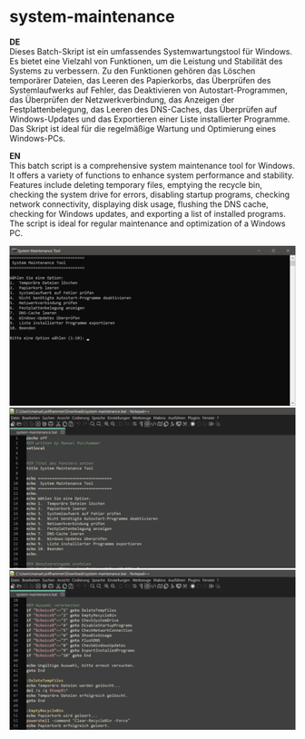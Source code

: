 # system-maintenance
**DE** <br>
Dieses Batch-Skript ist ein umfassendes Systemwartungstool für Windows. Es bietet eine Vielzahl von Funktionen, um die Leistung und Stabilität des Systems zu verbessern. Zu den Funktionen gehören das Löschen temporärer Dateien, das Leeren des Papierkorbs, das Überprüfen des Systemlaufwerks auf Fehler, das Deaktivieren von Autostart-Programmen, das Überprüfen der Netzwerkverbindung, das Anzeigen der Festplattenbelegung, das Leeren des DNS-Caches, das Überprüfen auf Windows-Updates und das Exportieren einer Liste installierter Programme. Das Skript ist ideal für die regelmäßige Wartung und Optimierung eines Windows-PCs.

**EN** <br>
This batch script is a comprehensive system maintenance tool for Windows. It offers a variety of functions to enhance system performance and stability. Features include deleting temporary files, emptying the recycle bin, checking the system drive for errors, disabling startup programs, checking network connectivity, displaying disk usage, flushing the DNS cache, checking for Windows updates, and exporting a list of installed programs. The script is ideal for regular maintenance and optimization of a Windows PC.

![Alternativer Text](https://github.com/pollhammer/system-maintenance/blob/main/screenshots/menu.png)
![Alternativer Text](https://github.com/pollhammer/system-maintenance/blob/main/screenshots/code.png)
![Alternativer Text](https://github.com/pollhammer/system-maintenance/blob/main/screenshots/code2.png)
